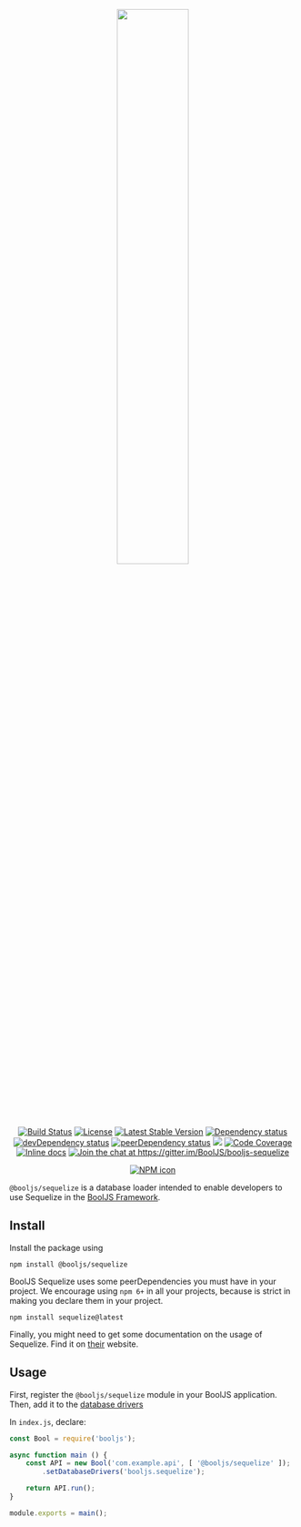 <p align="center"><img src="https://cdn.rawgit.com/BoolJS/booljs/master/logo.svg" width="50%"></p>

<p align="center">
    <a href="https://travis-ci.org/BoolJS/booljs-sequelize"><img src="https://img.shields.io/travis/BoolJS/booljs-sequelize.svg?style=flat-square" alt="Build Status"></a>
    <a href="LICENSE.md"><img src="https://img.shields.io/badge/License-GPL%20v3-green.svg?style=flat-square" alt="License"></a>
    <a href="https://github.com/BoolJS/booljs-sequelize/releases"><img src="https://img.shields.io/github/release/BoolJS/booljs-sequelize.svg?style=flat-square" alt="Latest Stable Version"></a>
    <a href="https://david-dm.org/booljs/booljs-sequelize"><img src="https://img.shields.io/david/booljs/booljs-sequelize.svg?style=flat-square" alt="Dependency status"></a>
    <a href="https://david-dm.org/booljs/booljs-sequelize?type=dev"><img src="https://img.shields.io/david/dev/booljs/booljs-sequelize.svg?style=flat-square" alt="devDependency status"></a>
    <a href="https://david-dm.org/booljs/booljs-sequelize?type=peer"><img src="https://img.shields.io/david/peer/booljs/booljs-sequelize.svg?style=flat-square" alt="peerDependency status"></a>
    <a href="https://codeclimate.com/github/BoolJS/booljs-sequelize/maintainability"><img src="https://api.codeclimate.com/v1/badges/102e5750974935be2b3b/maintainability" /></a>
    <a href="https://codecov.io/gh/BoolJS/booljs"><img src="https://img.shields.io/codecov/c/github/booljs/booljs-sequelize.svg?style=flat-square" alt="Code Coverage"></a>
    <a href="http://inch-ci.org/github/booljs/booljs-sequelize"><img src="http://inch-ci.org/github/booljs/booljs-sequelize.svg?branch=master" alt="Inline docs"></a>
    <a href="https://gitter.im/BoolJS/booljs?utm_source=badge&utm_medium=badge&utm_campaign=pr-badge&utm_content=badge"><img src="https://img.shields.io/gitter/room/booljs/booljs-sequelize.svg?style=flat-square" alt="Join the chat at https://gitter.im/BoolJS/booljs-sequelize"></a>
</p>

<p align="center">
    <a href="https://npmjs.com/packages/@booljs/sequelize"><img src="https://nodei.co/npm/@booljs/sequelize.png" alt="NPM icon"></a>
</p>

`@booljs/sequelize` is a database loader intended to enable developers to use Sequelize in the [BoolJS Framework](http://bool.js.org/).

## Install

Install the package using

```
npm install @booljs/sequelize
```

BoolJS Sequelize uses some peerDependencies you must have in your project. We encourage using `npm 6+` in all your projects, because is strict in making you declare them in your project.

```
npm install sequelize@latest
```

Finally, you might need to get some documentation on the usage of Sequelize. Find it on [their](http://www.sequelize.org) website.


## Usage

First, register the `@booljs/sequelize` module in your BoolJS application. Then, add it to the [database drivers](https://)

In `index.js`, declare:

```js
const Bool = require('booljs');

async function main () {
    const API = new Bool('com.example.api', [ '@booljs/sequelize' ]);
        .setDatabaseDrivers('booljs.sequelize');

    return API.run();
}

module.exports = main();
```
